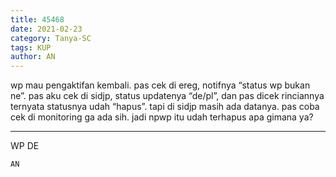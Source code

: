 ```yaml
---
title: 45468
date: 2021-02-23
category: Tanya-SC
tags: KUP
author: AN
---
```


wp mau pengaktifan kembali. pas cek di ereg, notifnya “status wp bukan ne”. pas aku cek di sidjp, status updatenya “de/pl”, dan pas dicek rinciannya ternyata statusnya udah “hapus”. tapi di sidjp masih ada datanya. pas coba cek di monitoring ga ada sih. jadi npwp itu udah terhapus apa gimana ya?

---

WP DE

`AN`
